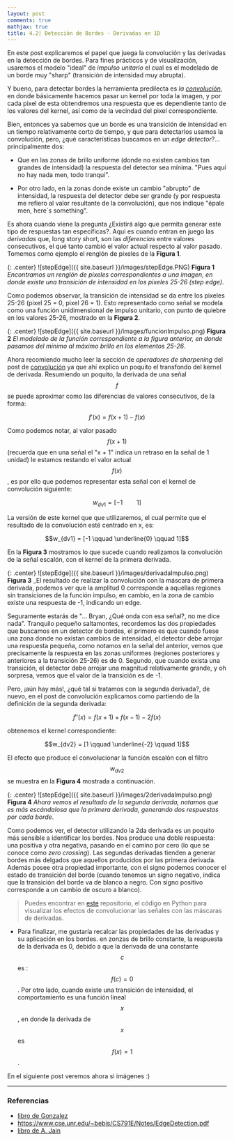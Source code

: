 ```yaml
---
layout: post
comments: true
mathjax: true
title: 4.2| Detección de Bordes - Derivadas en 1D
--- 
```

En este post explicaremos el papel que juega la convolución y las derivadas en la detección de bordes. Para fines prácticos y de visualización, usaremos el modelo "ideal" de _impulso unitario_ el cual es el modelado de un borde muy "sharp" (transición de intensidad muy abrupta).

Y bueno, para detectar bordes la herramienta predilecta es _la [convolución](https://bryanmed.github.io/kernelsConv/)_, en donde básicamente hacemos pasar un kernel por toda la imagen, y por cada pixel de esta obtendremos una respuesta que es dependiente tanto de los valores del kernel, así como de la vecindad del pixel correspondiente.

Bien, entonces ya sabemos que un borde es una transición de intensidad en un tiempo relativamente corto de tiempo, y que para detectarlos usamos la convolución, pero, ¿qué características buscamos en un _edge detector_?... principalmente dos: 

* Que en las zonas de brillo uniforme (donde no existen cambios tan grandes de intensidad) la respuesta del detector sea mínima. "Pues aquí no hay nada men, todo tranqui".

* Por otro lado, en la zonas donde existe un cambio "abrupto" de intensidad, la respuesta del detector debe ser grande (y por respuesta me refiero al valor resultante de la convolución), que nos indique "épale men, here´s something".

Es ahora cuando viene la pregunta ¿Existirá algo que permita generar este tipo de respuestas tan específicas?. Aquí es cuando entran en juego las _derivadas_ que, long story short, son las _diferencias_ entre valores consecutivos, el qué tanto cambió el valor actual respecto al valor pasado. Tomemos como ejemplo el renglón de pixeles de la __Figura 1__.

{: .center} 
![stepEdge]({{ site.baseurl }}/images/stepEdge.PNG)
__Figura 1__ _Encontramos un renglón de pixeles correspondientes a una imagen, en donde existe una transición de intensidad en los pixeles 25-26 (step edge)_.

Como podemos observar, la transición de intensidad se da entre los pixeles 25-26 (pixel 25 = 0, pixel 26 = 1). Esto representado como señal se modela como una función unidimensional de impulso unitario, con punto de quiebre en los valores 25-26, mostrado en la __Figura 2__.

{: .center} 
![stepEdge]({{ site.baseurl }}/images/funcionImpulso.png)
__Figura 2__ _El modelado de la función correspondiente a la figura anterior, en donde pasamos del mínimo al máximo brillo en los elementos 25-26_.

Ahora recomiendo mucho leer la sección de _operadores de sharpening_ del post de [convolución](https://bryanmed.github.io/kernelsConv/) ya que ahí explico un poquito el transfondo del kernel de derivada. Resumiendo un poquito, la derivada de una señal $$f$$ se puede aproximar como las diferencias de valores consecutivos, de la forma:

$$f'(x) = f(x + 1) - f(x)$$

Como podemos notar, al valor pasado $$f(x + 1)$$ (recuerda que en una señal el "x + 1" indica un retraso en la señal de 1 unidad) le estamos restando el valor actual $$f(x)$$, es por ello que podemos representar esta señal con el kernel de convolución siguiente:

$$w_{dv1} = [-1 \qquad 1]$$

La versión de este kernel que que utilizaremos, el cual permite que el resultado de la convolución esté centrado en x, es:

$$w_{dv1} = [-1 \qquad \underline{0} \qquad 1]$$

En la __Figura 3__ mostramos lo que sucede cuando realizamos la convolución de la señal escalón, con el kernel de la primera derivada.

{: .center} 
![stepEdge]({{ site.baseurl }}/images/derivadaImpulso.png)
__Figura 3__ _El resultado de realizar la convolución con la máscara de primera derivada, podemos ver que la amplitud 0 corresponde a aquellas regiones sin transiciones de la función impulso, en cambio, en la zona de cambio existe una respuesta de -1, indicando un edge.

Seguramente estarás de "... Bryan, ¿Qué onda con esa señal?, no me dice nada". Tranquilo pequeño saltamontes, recordemos las dos propiedades que buscamos en un detector de bordes, el primero es que cuando fuese una zona donde no existan cambios de intensidad, el detector debe arrojar una respuesta pequeña, como notamos en la señal del anterior, vemos que precisamente la respuesta en las zonas uniformes (regiones posteriores y anteriores a la transición 25-26) es de 0. Segundo, que cuando exista una transición, el detector debe arrojar una magnitud relativamente grande, y oh sorpresa, vemos que el valor de la transición es de -1.

Pero, ¡aún hay más!, ¿qué tal si tratamos con la segunda derivada?, de nuevo, en el post de convolución explicamos como partiendo de la definición de la segunda derivada:

$$f''(x) = f(x + 1) + f(x - 1) - 2f(x)$$

obtenemos el kernel correspondiente:

$$w_{dv2} = [1 \qquad \underline{-2} \qquad 1]$$

El efecto que produce el convolucionar la función escalón con el filtro $$w_{dv2}$$ se muestra en la __Figura 4__ mostrada a continuación.

{: .center} 
![stepEdge]({{ site.baseurl }}/images/2derivadaImpulso.png)
__Figura 4__ _Ahora vemos el resultado de la segunda derivada, notamos que es más escándalosa que la primera derivada, generando dos respuestas por cada borde_.

Como podemos ver, el detector utilizando la 2da derivada es un poquito más sensible a identificar los bordes. Nos produce una doble respuesta: una positiva y otra negativa, pasando en el camino por cero (lo que se conoce como _zero crossing_). Las segundas derivadas tienden a generar bordes más delgados que aquellos producidos por las primera derivada. Además posee otra propiedad importante, con el signo podemos conocer el estado de transición del borde (cuando tenemos un signo negativo, indica que la transición del borde va de blanco a negro. Con signo positivo corresponde a un cambio de oscuro a blanco).

> Puedes encontrar en [este](https://github.com/BryanMed/Procesamiento-de-imagen/tree/master/4.2%20detector%20de%20bordes%201d) repositorio, el código en Python para visualizar los efectos de convolucionar las señales con las máscaras de derivadas.

* Para finalizar, me gustaría recalcar las propiedades de las derivadas y su aplicación en los bordes. en zonzas de brillo constante, la respuesta de la derivada es 0, debido a que la derivada de una constante $$c$$ es : $$f(c) = 0$$. Por otro lado, cuando existe una transición de intensidad, el comportamiento es una función lineal $$x$$, en donde la derivada de $$x$$ es $$f(x) = 1$$.


En el siguiente post veremos ahora si imágenes :)

____

### Referencias

* [libro de Gonzalez](https://www.amazon.com/Digital-Image-Processing-Rafael-Gonzalez/dp/0133356728)
* https://www.cse.unr.edu/~bebis/CS791E/Notes/EdgeDetection.pdf
* [libro de A. Jain](https://www.amazon.com/Fundamentals-Digital-Image-Processing-Anil/dp/0133361659)





















